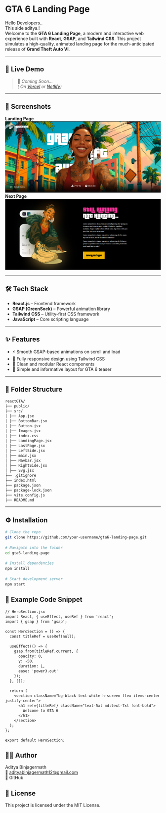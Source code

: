 # GTA 6 Landing Page


Hello Developers..<br>
This side aditya.!  
Welcome to the **GTA 6 Landing Page**, a modern and interactive web experience built with **React**, **GSAP**, and **Tailwind CSS**. This project simulates a high-quality, animated landing page for the much-anticipated release of **Grand Theft Auto VI**.

---

## 🚀 Live Demo

> 🔗 _Coming Soon..._  
> *( On [Vercel](https://vercel.com/) or [Netlify](https://netlify.com/))*

---

## 📸 Screenshots

**Landing Page**
 ![Landing Screenshot](./screenshot/Landingpage.png) 
**Next Page**
![Animation Screenshot](./screenshot/Lastpage.png) 


---

## 🛠️ Tech Stack

- **React.js** – Frontend framework
- **GSAP (GreenSock)** – Powerful animation library
- **Tailwind CSS** – Utility-first CSS framework
- **JavaScript** – Core scripting language

---

## ✨ Features

- ⚡ Smooth GSAP-based animations on scroll and load
- 📱 Fully responsive design using Tailwind CSS
- 🧩 Clean and modular React components
- 📄 Simple and informative layout for GTA 6 teaser

---

## 📂 Folder Structure
```
reactGTA/
├── public/
├── src/
│ ├── App.jsx
│ ├── BottomBar.jsx
│ ├── Button.jsx
│ ├── Images.jsx
│ ├── index.css
│ ├── LandingPage.jsx
│ ├── LastPage.jsx
│ ├── LeftSide.jsx
│ ├── main.jsx
│ ├── Navbar.jsx
│ ├── RightSide.jsx
│ ├── Svg.jsx
├── .gitignore
├── index.html
├── package.json
├── package-lock.json
├── vite.config.js
├── README.md
```


---

## ⚙️ Installation

```bash
# Clone the repo
git clone https://github.com/your-username/gta6-landing-page.git

# Navigate into the folder
cd gta6-landing-page

# Install dependencies
npm install

# Start development server
npm start

```

## 📌 Example Code Snippet

```
// HeroSection.jsx
import React, { useEffect, useRef } from 'react';
import { gsap } from 'gsap';

const HeroSection = () => {
  const titleRef = useRef(null);

  useEffect(() => {
    gsap.from(titleRef.current, {
      opacity: 0,
      y: -50,
      duration: 1,
      ease: 'power3.out'
    });
  }, []);

  return (
    <section className="bg-black text-white h-screen flex items-center justify-center">
      <h1 ref={titleRef} className="text-5xl md:text-7xl font-bold">
        Welcome to GTA 6
      </h1>
    </section>
  );
};

export default HeroSection;
```

## 👨‍💻 Author
Aditya Binjagermath <br>
📧 adityabinjagermath12@gmail.com <br>
🔗 GitHub


## 📃 License
This project is licensed under the MIT License.

